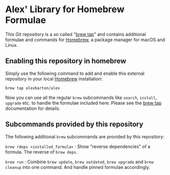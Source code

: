 Alex' Library for Homebrew Formulae
===================================

This Git repository is a so called "[brew tap]" and contains additional
formulae and commands for [Homebrew], a package manager for macOS and Linux.

Enabling this repository in homebrew
------------------------------------

Simply use the following command to add and enable this external repository
in your local [Homebrew] installation:

`brew tap alexbarton/alex`

Now you can use all the regular `brew` subcommands like `search`, `install`,
`upgrade` etc. to handle the formulae included here. Please see the [brew tap]
documentation for details.

Subcommands provided by this repository
---------------------------------------

The following additional `brew` subcommands are provided by this repository:

`brew rdeps <installed_formula>`
: Show "reverse dependencies" of a formula. The reverse of `brew deps`.

`brew run`
: Combine `brew update`, `brew outdated`, `brew upgrade` and `brew cleanup`
into one command. And handle pinned formulae accordingly.

[Homebrew]:https://brew.sh
[brew tap]:https://docs.brew.sh/Taps
